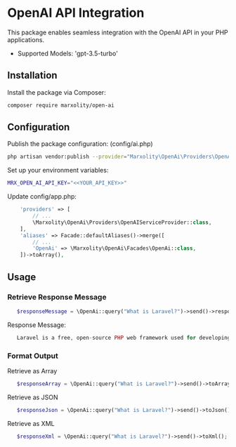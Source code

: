 # OpenAI API Integration
This package enables seamless integration with the OpenAI API in your PHP applications.
- Supported Models: 'gpt-3.5-turbo'
## Installation
Install the package via Composer:
```bash
composer require marxolity/open-ai
```
## Configuration
Publish the package configuration: (config/ai.php)
```bash
php artisan vendor:publish --provider="Marxolity\OpenAi\Providers\OpenAIServiceProvider" --tag="config"
```
Set up your environment variables:
```bash
MRX_OPEN_AI_API_KEY="<<YOUR_API_KEY>>"
```
Update config/app.php:
```php
    'providers' => [
        // ...
        \Marxolity\OpenAi\Providers\OpenAIServiceProvider::class,
    ],
    'aliases' => Facade::defaultAliases()->merge([
        // ...
        'OpenAi' => \Marxolity\OpenAi\Facades\OpenAi::class,
    ])->toArray(),
```
## Usage
### Retrieve Response Message
```php
   $responseMessage = \OpenAi::query("What is Laravel?")->send()->responseMessage;
```
Response Message:
```php
   Laravel is a free, open-source PHP web framework used for developing web applications. It fol...
```
### Format Output
Retrieve as Array
```php
   $responseArray = \OpenAi::query("What is Laravel?")->send()->toArray();
```
Retrieve as JSON
```php
   $responseJson = \OpenAi::query("What is Laravel?")->send()->toJson();
```
Retrieve as XML
```php
   $responseXml = \OpenAi::query("What is Laravel?")->send()->toXml();
```
